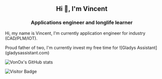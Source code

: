 <h2 align="center">Hi 👋, I'm Vincent</h2>
<h3 align="center">Applications engineer and longlife learner</h3>

<p>Hi, my name is Vincent, I'm currently application engineer for industry (CAD/PLM/IOT).</p>
<p>Proud father of two, I'm currently invest my free time for ![Gladys Assistant](gladysassistant.com)</p>

![VonOx's GitHub stats](https://github-readme-stats.vercel.app/api?username=vonox&show_icons=true&theme=tokyonight&hide_title=1)

![Visitor Badge](https://visitor-badge.laobi.icu/badge?page_id=VonOx.VonOx)

